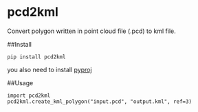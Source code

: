 # pcd2kml  

Convert polygon written in point cloud file (.pcd) to kml file.



##Install  

`pip install pcd2kml`

you also need to install [pyproj](https://github.com/jswhit/pyproj)

##Usage  


```
import pcd2kml
pcd2kml.create_kml_polygon("input.pcd", "output.kml", ref=3)
```
